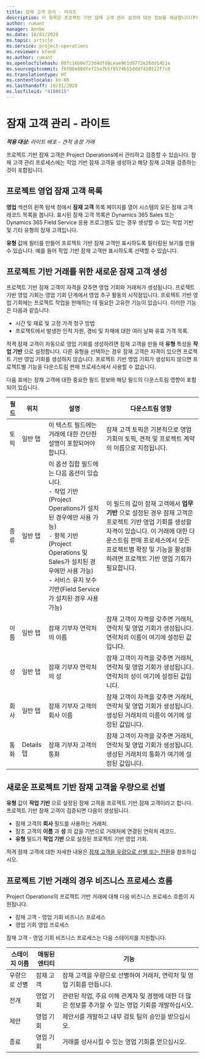 ```yaml
---
title: 잠재 고객 관리 - 라이트
description: 이 항목은 프로젝트 기반 잠재 고객 관리 설정에 대한 정보를 제공합니다(Pro).
author: rumant
manager: Annbe
ms.date: 10/01/2020
ms.topic: article
ms.service: project-operations
ms.reviewer: kfend
ms.author: rumant
ms.openlocfilehash: 00fc16b0e723d4df88ceae961d9772e26dd1451e
ms.sourcegitcommit: f6f86e80dfef15a7b5f9174b55dddf410522f7c8
ms.translationtype: HT
ms.contentlocale: ko-KR
ms.lasthandoff: 10/31/2020
ms.locfileid: "4180515"
---
```

# <a name="manage-leads---lite"></a>잠재 고객 관리 - 라이트

_**적용 대상:** 라이트 배포 - 견적 송장 거래_

프로젝트 기반 잠재 고객은 Project Operations에서 관리하고 검증할 수 있습니다. 잠재 고객 관리 프로세스에는 작업 기반 잠재 고객을 생성하고 해당 잠재 고객을 검증하는 것이 포함됩니다. 

## <a name="list-of-project-sales-leads"></a>프로젝트 영업 잠재 고객 목록

**영업** 섹션의 왼쪽 탐색 창에서 **잠재 고객** 목록 페이지를 열어 시스템의 모든 잠재 고객 레코드 목록을 봅니다. 표시된 잠재 고객 목록은 Dynamics 365 Sales 또는 Dynamics 365 Field Service 응용 프로그램도 있는 경우 생성할 수 있는 작업 기반 및 기타 유형의 잠재 고객입니다.

**유형** 값에 필터를 만들어 프로젝트 기반 잠재 고객만 표시하도록 필터링된 보기를 만들 수 있습니다. 예를 들어 작업 기반 잠재 고객만 표시하도록 선택할 수 있습니다.

## <a name="creating-a-new-lead-for-a-project-based-deal"></a>프로젝트 기반 거래를 위한 새로운 잠재 고객 생성

프로젝트 기반 잠재 고객이 자격을 갖추면 영업 기회와 거래처가 생성됩니다. 프로젝트 기반 영업 기회는 영업 기회 단계에서 영업 추구 활동의 시작점입니다. 프로젝트 기반 영업 기회에는 프로젝트 작업을 판매하는 데 필요한 고유한 기능이 있습니다. 이러한 기능은 다음과 같습니다.

- 시간 및 재료 및 고정 가격 청구 방법
- 프로젝트에서 발생한 인적 자원, 경비 및 자재에 대한 여러 날짜 유효 가격 목록.

적격 잠재 고객이 자동으로 영업 기회를 생성하려면  잠재 고객을 만들 때 **유형** 특성을 **작업 기반** 으로 설정합니다. 다른 유형을 선택하는 경우 잠재 고객은 자격이 있으면 프로젝트 기반 영업 기회를 생성하지 않습니다. 프로젝트 기반 영업 기회가 생성되지 않으면 프로젝트별 기능을 다운스트림 판매 프로세스에서 사용할 수 없습니다.

다음 표에는 잠재 고객에 대한 중요한 필드 정보와 해당 필드의 다운스트림 영향이 포함되어 있습니다.

| **필드** | **위치** | **설명** | **다운스트림 영향** |
| --- | --- | --- | --- |
| 토픽 | 일반 탭 | 이 텍스트 필드에는 거래에 대한 간단한 설명이 포함되어야 합니다. | 잠재 고객 토픽은 기본적으로 영업 기회의 토픽, 견적 및 프로젝트 계약의 이름으로 지정됩니다. |
| 종류 | 일반 탭 | 이 옵션 집합 필드에는 다음 옵션이 있습니다.</br>- 작업 기반(Project Operations가 설치된 경우에만 사용 가능)</br>- 항목 기반(Project Operations 및 Sales가 설치된 경우에만 사용 가능)</br>- 서비스 유지 보수 기반(Field Service가 설치된 경우 사용 가능) | 이 필드의 값이 잠재 고객에서 **업무 기반** 으로 설정된 경우 잠재 고객은 프로젝트 기반 영업 기회를 생성할 자격이 있습니다. 이 거래에 대한 다운스트림 판매 프로세스에서 모든 프로젝트별 확장 및 기능을 활성화하려면 프로젝트 기반 영업 기회가 필요합니다. |
| 이름 | 일반 탭 | 잠재 기부자 연락처의 이름 | 잠재 고객이 자격을 갖추면 거래처, 연락처 및 영업 기회가 생성됩니다. 연락처의 이름이 여기에 설정된 값입니다. |
| 성 | 일반 탭 | 잠재 기부자 연락처의 성 | 잠재 고객이 자격을 갖추면 거래처, 연락처 및 영업 기회가 생성됩니다. 연락처의 성이 여기에 설정된 값입니다. |
| 회사 | 일반 탭 | 잠재 기부자 고객의 회사 이름 | 잠재 고객이 자격을 갖추면 거래처, 연락처 및 영업 기회가 생성됩니다. 생성된 거래처의 이름이 여기에 설정된 값입니다. |
| 통화 | Details 탭 | 잠재 기부자 고객의 통화 | 잠재 고객이 자격을 갖추면 거래처, 연락처 및 영업 기회가 생성됩니다. 생성된 거래처의 통화가 여기에 설정된 값입니다. |

## <a name="qualify-a-new-project-based-lead"></a>새로운 프로젝트 기반 잠재 고객을 우량으로 선별

**유형** 값이 **작업 기반** 으로 설정된 잠재 고객을 프로젝트 기반 잠재 고객이라고 합니다. 프로젝트 기반 잠재 고객이 검증되면 다음이 생성됩니다.

- 잠재 고객의 **회사** 필드를 사용하는 거래처.
- 잠조 고객의 **이름** 과 **성** 의 값을 기반으로 거래처에 연결된 연락처 레코드.
- **유형** 필드가 **작업 기반** 으로 설정된 프로젝트 기반 영업 기회.

적격 잠재 고객에 대한 자세한 내용은 [잠재 고객을 우량으로 선별 또는 전환](https://docs.microsoft.com/dynamics365/sales-enterprise/qualify-lead-convert-opportunity-sales)을 참조하십시오.

## <a name="business-process-flow-for-project-based-deals"></a>프로젝트 기반 거래의 경우 비즈니스 프로세스 흐름

Project Operations의 프로젝트 기반 거래에 대해 다음 비즈니스 프로세스 흐름이 지원됩니다.

- 잠재 고객 - 영업 기회 비즈니스 프로세스
- 영업 기회 영업 프로세스

잠재 고객 - 영업 기회 비즈니스 프로세스는 다음 스테이지를 지원합니다.

| 스테이지 이름 | 매핑된 엔티티 | 기능 |
| --- | --- | --- |
| 우량으로 선별 | 잠재 고객 | 잠재 고객을 우량으로 선별하여 거래처, 연락처 및 영업 기회를 만듭니다. |
| 전개 | 영업 기회 | 관련된 작업, 주요 이해 관계자 및 경쟁에 대한 더 많은 정보를 추가할 수 있는 영업 기회를 개발하십시오. |
| 제안 | 영업 기회 | 제안서를 개발하고 내부 검토 팀의 승인을 받으십시오. |
| 종료 | 영업 기회 | 거래를 성사시킬 수 있는 영업 기회를 얻으십시오. |
